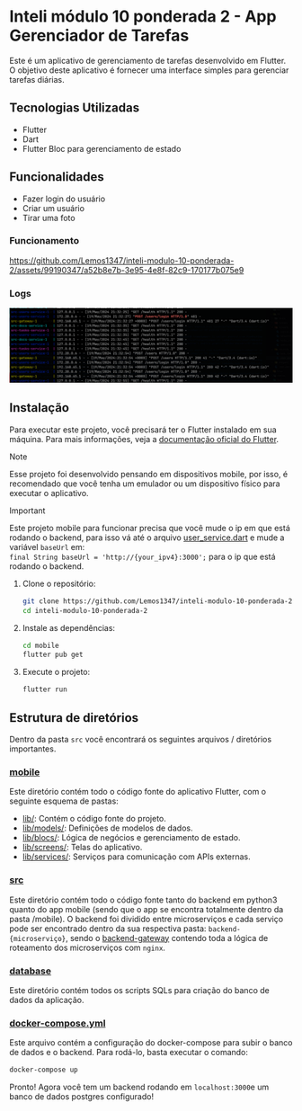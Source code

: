 # Inteli módulo 10 ponderada 2 - App Gerenciador de Tarefas

Este é um aplicativo de gerenciamento de tarefas desenvolvido em Flutter. O objetivo deste aplicativo é fornecer uma interface simples para gerenciar tarefas diárias.

## Tecnologias Utilizadas

- Flutter
- Dart
- Flutter Bloc para gerenciamento de estado

## Funcionalidades

- Fazer login do usuário
- Criar um usuário
- Tirar uma foto

### Funcionamento

https://github.com/Lemos1347/inteli-modulo-10-ponderada-2/assets/99190347/a52b8e7b-3e95-4e8f-82c9-170177b075e9

### Logs

![img](./static/logs_print.png)

## Instalação

Para executar este projeto, você precisará ter o Flutter instalado em sua máquina. Para mais informações, veja a [documentação oficial do Flutter](https://flutter.dev/docs/get-started/install).

> [!NOTE]
> Esse projeto foi desenvolvido pensando em dispositivos mobile, por isso, é recomendado que você tenha um emulador ou um dispositivo físico para executar o aplicativo.

> [!IMPORTANT]
> Este projeto mobile para funcionar precisa que você mude o ip em que está rodando o backend, para isso vá até o arquivo [user_service.dart](./src/mobile/lib/services/user_service.dart) e mude a variável `baseUrl` em:  
> `final String baseUrl = 'http://{your_ipv4}:3000';`
> para o ip que está rodando o backend.

1. Clone o repositório:

   ```bash
   git clone https://github.com/Lemos1347/inteli-modulo-10-ponderada-2.git
   cd inteli-modulo-10-ponderada-2
   ```

2. Instale as dependências:

   ```bash
   cd mobile
   flutter pub get
   ```

3. Execute o projeto:
   ```bash
   flutter run
   ```

## Estrutura de diretórios

Dentro da pasta `src` você encontrará os seguintes arquivos / diretórios importantes.

### [mobile](./src/mobile/)

Este diretório contém todo o código fonte do aplicativo Flutter, com o seguinte esquema de pastas:

- [lib/](./src/mobile/lib/): Contém o código fonte do projeto.
- [lib/models/](./src/mobile/lib/models/): Definições de modelos de dados.
- [lib/blocs/](./src/mobile/lib/blocs/): Lógica de negócios e gerenciamento de estado.
- [lib/screens/](./src/mobile/lib/screens/): Telas do aplicativo.
- [lib/services/](./src/mobile/lib/services/): Serviços para comunicação com APIs externas.

### [src](./src/)

Este diretório contém todo o código fonte tanto do backend em python3 quanto do app mobile (sendo que o app se encontra totalmente dentro da pasta /mobile). O backend foi dividido entre microserviços e cada serviço pode ser encontrado dentro da sua respectiva pasta: `backend-{microserviço}`, sendo o [backend-gateway](./src/backend-gateway/) contendo toda a lógica de roteamento dos microserviços com `nginx`.

### [database](./src/database/)

Este diretório contém todos os scripts SQLs para criação do banco de dados da aplicação.

### [docker-compose.yml](./src/docker-compose.yml)

Este arquivo contém a configuração do docker-compose para subir o banco de dados e o backend. Para rodá-lo, basta executar o comando:

```bash
docker-compose up
```

Pronto! Agora você tem um backend rodando em `localhost:3000`e um banco de dados postgres configurado!
